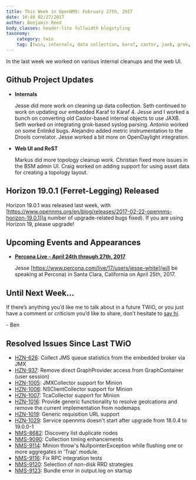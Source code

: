 ```yaml
---
title: This Week in OpenNMS: February 27th, 2017
date: 10:48 02/27/2017
author: Benjamin Reed
body_classes: header-lite fullwidth blogstyling
taxonomy:
    category: twio
    tag: [twio, internals, data collection, karaf, castor, jaxb, grok, syslog, enlinkd, drools, opendaylight, topology, bsm, horizon, percona live]
---
```


In the last week we worked on various internal cleanups and the web UI.

<!-- git log --all --no-merges --since='2017-02-21 00:00:00' --until='2017-02-27 00:00:00' --format='%Cblue%ai %Cgreen%aN %Cred%d %Creset%s %Cblue(%H)' | sort | less -R -->

## Github Project Updates

* __Internals__

  Jesse did more work on cleaning up data collection. Seth continued to work on updating our embedded Karaf to Karaf 4.  Jesse and I worked a bunch on converting old Castor-based internal objects to use JAXB.  Seth worked on integrating grok-based syslog parsing.  Antonio worked on some Enlinkd bugs.  Alejandro added metric instrumentation to the Drools correlator.  Jesse worked a bit more on OpenDaylight integration.

* __Web UI and ReST__

  Markus did more topology cleanup work. Christian fixed more issues in the BSM admin UI.  Craig worked on adding support for using asset data for creating a topology layout.


## Horizon 19.0.1 (Ferret-Legging) Released

Horizon 19.0.1 was released last week, with [https://www.opennms.org/en/blog/releases/2017-02-22-opennms-horizon-19.0.1](a number of upgrade-related bugs fixed).  If you are using Horizon 19, please upgrade!


## Upcoming Events and Appearances

* __[Percona Live - April 24th through 27th, 2017](https://www.percona.com/live/17/)__

  Jesse [https://www.percona.com/live/17/users/jesse-white](will be speaking at Percona) in Santa Clara, California on April 25th, 2017.


## Until Next Week…

If there’s anything you’d like me to talk about in a future TWiO, or you just have a comment or criticism you’d like to share, don’t hesitate to [say hi](mailto:twio@opennms.org).

\- Ben

## Resolved Issues Since Last TWiO

* [HZN-626](https://issues.opennms.org/browse/HZN-626): Collect JMS queue statistics from the embedded broker via JMX
* [HZN-937](https://issues.opennms.org/browse/HZN-937): Remove direct GraphProvider access from GraphContainer (user session)
* [HZN-1005](https://issues.opennms.org/browse/HZN-1005): JMXCollector support for Minion
* [HZN-1006](https://issues.opennms.org/browse/HZN-1006): NSClientCollector support for Minion
* [HZN-1007](https://issues.opennms.org/browse/HZN-1007): TcaCollector support for Minion
* [HZN-1016](https://issues.opennms.org/browse/HZN-1016): Provide generic functionality to resolve geolcations and remove the current implementation from nodemaps
* [HZN-1019](https://issues.opennms.org/browse/HZN-1019): Generic requisition URL support
* [HZN-1029](https://issues.opennms.org/browse/HZN-1029): Service opennms doesn't start after upgrade from 18.0.4 to 19.0.0-1
* [NMS-8682](https://issues.opennms.org/browse/NMS-8682): Discovery list duplicate nodes
* [NMS-9090](https://issues.opennms.org/browse/NMS-9090): Collection timing enhancements
* [NMS-9114](https://issues.opennms.org/browse/NMS-9114): Minion throw's NullpointerException while flushing one or more aggregates in 'Trap' module.
* [NMS-9116](https://issues.opennms.org/browse/NMS-9116): Fix RPC integration tests
* [NMS-9120](https://issues.opennms.org/browse/NMS-9120): Selection of non-disk RRD strategies
* [NMS-9123](https://issues.opennms.org/browse/NMS-9123): Bundle error in output.log on startup


<!--
  https://github.com/OpenNMS/twio-fodder/blob/master/scripts/twio-issues-list.pl
-->

